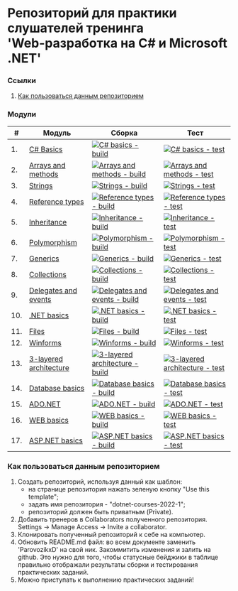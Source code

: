 # Репозиторий для практики слушателей тренинга<br/>'Web-разработка на C# и Microsoft .NET'

### Ссылки
1. [Как пользоваться данным репозиторием](#howtouse)

### Модули
|#|Модуль | Сборка | Тест|
---|---|---|---
|1.|[C# Basics][task01]|[![C# basics - build](https://github.com/ParovozikxD/dotnet-courses-2022-1/workflows/C%23%20basics%20-%20build/badge.svg)][c-sharp-basics-build] | [![C# basics - test](https://github.com/ParovozikxD/dotnet-courses-2022-1/workflows/C%23%20basics%20-%20test/badge.svg)][c-sharp-basics-test]|
|2.|[Arrays and methods][task02]|[![Arrays and methods - build](https://github.com/ParovozikxD/dotnet-courses-2022-1/workflows/Arrays%20and%20methods%20-%20build/badge.svg)][arrays-and-methods-build]|[![Arrays and methods - test](https://github.com/ParovozikxD/dotnet-courses-2022-1/workflows/Arrays%20and%20methods%20-%20test/badge.svg)][arrays-and-methods-test]|
|3.|[Strings][task03]|[![Strings - build](https://github.com/ParovozikxD/dotnet-courses-2022-1/workflows/Strings%20-%20build/badge.svg)][strings-build]|[![Strings - test](https://github.com/ParovozikxD/dotnet-courses-2022-1/workflows/Strings%20-%20test/badge.svg)][strings-test]|
|4.|[Reference types][task04]|[![Reference types - build](https://github.com/ParovozikxD/dotnet-courses-2022-1/workflows/Reference%20types%20-%20build/badge.svg)][reference-types-build]|[![Reference types - test](https://github.com/ParovozikxD/dotnet-courses-2022-1/workflows/Reference%20types%20-%20test/badge.svg)][reference-types-test]|
|5.|[Inheritance][task05]|[![Inheritance - build](https://github.com/ParovozikxD/dotnet-courses-2022-1/workflows/Inheritance%20-%20build/badge.svg)][inheritance-build]|[![Inheritance - test](https://github.com/ParovozikxD/dotnet-courses-2022-1/workflows/Inheritance%20-%20test/badge.svg)][inheritance-test]|
|6.|[Polymorphism][task06]|[![Polymorphism - build](https://github.com/ParovozikxD/dotnet-courses-2022-1/workflows/Polymorphism%20-%20build/badge.svg)][polymorphism-build]|[![Polymorphism - test](https://github.com/ParovozikxD/dotnet-courses-2022-1/workflows/Polymorphism%20-%20test/badge.svg)][polymorphism-test]|
|7.|[Generics][task07]|[![Generics - build](https://github.com/ParovozikxD/dotnet-courses-2022-1/workflows/Generics%20-%20build/badge.svg)][generics-build]|[![Generics - test](https://github.com/ParovozikxD/dotnet-courses-2022-1/workflows/Generics%20-%20test/badge.svg)][generics-test]|
|8.|[Collections][task08]|[![Collections - build](https://github.com/ParovozikxD/dotnet-courses-2022-1/workflows/Collections%20-%20build/badge.svg)][collections-build]|[![Collections - test](https://github.com/ParovozikxD/dotnet-courses-2022-1/workflows/Collections%20-%20test/badge.svg)][collections-test]|
|9.|[Delegates and events][task09]|[![Delegates and events - build](https://github.com/ParovozikxD/dotnet-courses-2022-1/workflows/Delegates%20and%20events%20-%20build/badge.svg)][delegates-and-events-build]|[![Delegates and events - test](https://github.com/ParovozikxD/dotnet-courses-2022-1/workflows/Delegates%20and%20events%20-%20test/badge.svg)][delegates-and-events-test]|
|10.|[.NET basics][task10]|[![.NET basics - build](https://github.com/ParovozikxD/dotnet-courses-2022-1/workflows/.NET%20basics%20-%20build/badge.svg)][dotnet-basics-build]|[![.NET basics - test](https://github.com/ParovozikxD/dotnet-courses-2022-1/workflows/.NET%20basics%20-%20test/badge.svg)][dotnet-basics-test]|
|11.|[Files][task11]|[![Files - build](https://github.com/ParovozikxD/dotnet-courses-2022-1/workflows/Files%20-%20build/badge.svg)][files-build]|[![Files - test](https://github.com/ParovozikxD/dotnet-courses-2022-1/workflows/Files%20-%20test/badge.svg)][files-test]|
|12.|[Winforms][task12]|[![Winforms - build](https://github.com/ParovozikxD/dotnet-courses-2022-1/workflows/Winforms%20-%20build/badge.svg)][winforms-build]|[![Winforms - test](https://github.com/ParovozikxD/dotnet-courses-2022-1/workflows/Winforms%20-%20test/badge.svg)][winforms-test]|
|13.|[3-layered architecture][task13]|[![3-layered architecture - build](https://github.com/ParovozikxD/dotnet-courses-2022-1/workflows/3-layered%20architecture%20-%20build/badge.svg)][3-layered-architecture-build]|[![3-layered architecture - test](https://github.com/ParovozikxD/dotnet-courses-2022-1/workflows/3-layered%20architecture%20-%20test/badge.svg)][3-layered-architecture-test]|
|14.|[Database basics][task14]|[![Database basics - build](https://github.com/ParovozikxD/dotnet-courses-2022-1/workflows/Database%20basics%20-%20build/badge.svg)][database-basics-build]|[![Database basics - test](https://github.com/ParovozikxD/dotnet-courses-2022-1/workflows/Database%20basics%20-%20test/badge.svg)][database-basics-test]|
|15.|[ADO.NET][task15]|[![ADO.NET - build](https://github.com/ParovozikxD/dotnet-courses-2022-1/workflows/ADO.NET%20-%20build/badge.svg)][ado-net-build]|[![ADO.NET - test](https://github.com/ParovozikxD/dotnet-courses-2022-1/workflows/ADO.NET%20-%20test/badge.svg)][ado-net-test]|
|16.|[WEB basics][task16]|[![WEB basics - build](https://github.com/ParovozikxD/dotnet-courses-2022-1/workflows/WEB%20basics%20-%20build/badge.svg)][web-basics-build]|[![WEB basics - test](https://github.com/ParovozikxD/dotnet-courses-2022-1/workflows/WEB%20basics%20-%20test/badge.svg)][web-basics-test]|
|17.|[ASP.NET basics][task17]|[![ASP.NET basics - build](https://github.com/ParovozikxD/dotnet-courses-2022-1/workflows/ASP.NET%20basics%20-%20build/badge.svg)][asp-net-basics-build]|[![ASP.NET basics - test](https://github.com/ParovozikxD/dotnet-courses-2022-1/workflows/ASP.NET%20basics%20-%20test/badge.svg)][asp-net-basics-test]|

### <a name="howtouse"></a>Как пользоваться данным репозиторием
1. Создать репозиторий, используя данный как шаблон:
    - на странице репозитория нажать зеленую кнопку "Use this template";
    - задать имя репозитория - "dotnet-courses-2022-1";
    - репозиторий должен быть приватным (Private).
2. Добавить тренеров в Collaborators полученного репозитория.
Settings -> Manage Access -> Invite a collaborator.
3. Клонировать полученный репозиторий к себе на компьютер.
4. Обновить README.md файл: во всем документе заменить 'ParovozikxD' на свой ник. Закоммитить изменения и залить на github. Это нужно для того, чтобы статусные бейджики в таблице правильно отображали результаты сборки и тестирования практических заданий.
5. Можно приступать к выполнению практических заданий!

[c-sharp-basics-build]: https://github.com/ParovozikxD/dotnet-courses-2022-1/actions?query=workflow%3A%22C%23+Basics+-+build%22
[c-sharp-basics-test]: https://github.com/ParovozikxD/dotnet-courses-2022-1/actions?query=workflow%3A%22C%23+Basics+-+test%22

[arrays-and-methods-build]: https://github.com/ParovozikxD/dotnet-courses-2022-1/actions?query=workflow%3A%22Arrays+and+methods+-+build%22
[arrays-and-methods-test]: https://github.com/ParovozikxD/dotnet-courses-2022-1/actions?query=workflow%3A%22Arrays+and+methods+-+test%22

[strings-build]: https://github.com/ParovozikxD/dotnet-courses-2022-1/actions?query=workflow%3A%22Strings+-+build%22
[strings-test]: https://github.com/ParovozikxD/dotnet-courses-2022-1/actions?query=workflow%3A%22Strings+-+test%22

[reference-types-build]: https://github.com/ParovozikxD/dotnet-courses-2022-1/actions?query=workflow%3A%22Reference+types+-+build%22
[reference-types-test]: https://github.com/ParovozikxD/dotnet-courses-2022-1/actions?query=workflow%3A%22Reference+types+-+test%22

[inheritance-build]: https://github.com/ParovozikxD/dotnet-courses-2022-1/actions?query=workflow%3A%22Inheritance+-+build%22
[inheritance-test]: https://github.com/ParovozikxD/dotnet-courses-2022-1/actions?query=workflow%3A%22Inheritance+-+test%22

[polymorphism-build]: https://github.com/ParovozikxD/dotnet-courses-2022-1/actions?query=workflow%3A%22Polymorphism+-+build%22
[polymorphism-test]: https://github.com/ParovozikxD/dotnet-courses-2022-1/actions?query=workflow%3A%22Polymorphism+-+test%22

[generics-build]: https://github.com/ParovozikxD/dotnet-courses-2022-1/actions?query=workflow%3A%22Generics+-+build%22
[generics-test]: https://github.com/ParovozikxD/dotnet-courses-2022-1/actions?query=workflow%3A%22Generics+-+test%22

[collections-build]: https://github.com/ParovozikxD/dotnet-courses-2022-1/actions?query=workflow%3A%22Collections+-+build%22
[collections-test]: https://github.com/ParovozikxD/dotnet-courses-2022-1/actions?query=workflow%3A%22Collections+-+test%22

[delegates-and-events-build]: https://github.com/ParovozikxD/dotnet-courses-2022-1/actions?query=workflow%3A%22Delegates+and+events+-+build%22
[delegates-and-events-test]: https://github.com/ParovozikxD/dotnet-courses-2022-1/actions?query=workflow%3A%22Delegates+and+events+-+test%22

[dotnet-basics-build]: https://github.com/ParovozikxD/dotnet-courses-2022-1/actions?query=workflow%3A%22.NET+basics+-+build%22
[dotnet-basics-test]: https://github.com/ParovozikxD/dotnet-courses-2022-1/actions?query=workflow%3A%22.NET+basics+-+test%22

[files-build]: https://github.com/ParovozikxD/dotnet-courses-2022-1/actions?query=workflow%3A%22Files+-+build%22
[files-test]: https://github.com/ParovozikxD/dotnet-courses-2022-1/actions?query=workflow%3A%22Files+-+test%22

[winforms-build]: https://github.com/ParovozikxD/dotnet-courses-2022-1/actions?query=workflow%3A%22Winforms+-+build%22
[winforms-test]: https://github.com/ParovozikxD/dotnet-courses-2022-1/actions?query=workflow%3A%22Winforms+-+test%22

[3-layered-architecture-build]: https://github.com/ParovozikxD/dotnet-courses-2022-1/actions?query=workflow%3A%223-layered+architecture+-+build%22
[3-layered-architecture-test]: https://github.com/ParovozikxD/dotnet-courses-2022-1/actions?query=workflow%3A%223-layered+architecture+-+test%22

[database-basics-build]: https://github.com/ParovozikxD/dotnet-courses-2022-1/actions?query=workflow%3A%22Database+basics+-+build%22
[database-basics-test]: https://github.com/ParovozikxD/dotnet-courses-2022-1/actions?query=workflow%3A%22Database+basics+-+test%22

[ado-net-build]: https://github.com/ParovozikxD/dotnet-courses-2022-1/actions?query=workflow%3A%22ADO.NET+-+build%22
[ado-net-test]: https://github.com/ParovozikxD/dotnet-courses-2022-1/actions?query=workflow%3A%22ADO.NET+-+test%22

[web-basics-build]: https://github.com/ParovozikxD/dotnet-courses-2022-1/actions?query=workflow%3A%22WEB+basics+-+build%22
[web-basics-test]: https://github.com/ParovozikxD/dotnet-courses-2022-1/actions?query=workflow%3A%22WEB+basics+-+test%22

[asp-net-basics-build]: https://github.com/ParovozikxD/dotnet-courses-2022-1/actions?query=workflow%3A%22ASP.NET+basics+-+build%22
[asp-net-basics-test]: https://github.com/ParovozikxD/dotnet-courses-2022-1/actions?query=workflow%3A%22ASP.NET+basics+-+test%22



[task01]: https://github.com/zhervit/net-courses-external/blob/master/HomeWork/task-01.md
[task02]: https://github.com/zhervit/net-courses-external/blob/master/HomeWork/task-02.md
[task03]: https://github.com/zhervit/net-courses-external/blob/master/HomeWork/task-03.md
[task04]: https://github.com/zhervit/net-courses-external/blob/master/HomeWork/task-04.md
[task05]: https://github.com/zhervit/net-courses-external/blob/master/HomeWork/task-05.md
[task06]: https://github.com/zhervit/net-courses-external/blob/master/HomeWork/task-06.md
[task07]: https://github.com/zhervit/net-courses-external/blob/master/HomeWork/task-07.md
[task08]: https://github.com/zhervit/net-courses-external/blob/master/HomeWork/task-08.md
[task09]: https://github.com/zhervit/net-courses-external/blob/master/HomeWork/task-09.md
[task10]: https://github.com/zhervit/net-courses-external/blob/master/HomeWork/task-10.md
[task11]: https://github.com/zhervit/net-courses-external/blob/master/HomeWork/task-11.md
[task12]: https://github.com/zhervit/net-courses-external/blob/master/HomeWork/task-12.md
[task13]: https://github.com/zhervit/net-courses-external/blob/master/HomeWork/task-13.md
[task14]: https://github.com/zhervit/net-courses-external/blob/master/HomeWork/task-14.md
[task15]: https://github.com/zhervit/net-courses-external/blob/master/HomeWork/task-15.md
[task16]: https://github.com/zhervit/net-courses-external/blob/master/HomeWork/task-16.md
[task17]: https://github.com/zhervit/net-courses-external/blob/master/HomeWork/task-17.md
